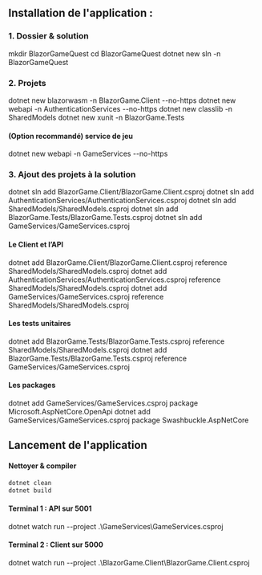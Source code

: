 ## Installation de l'application :

### 1. Dossier & solution
mkdir BlazorGameQuest
cd BlazorGameQuest
dotnet new sln -n BlazorGameQuest

### 2. Projets
dotnet new blazorwasm -n BlazorGame.Client --no-https
dotnet new webapi     -n AuthenticationServices --no-https
dotnet new classlib   -n SharedModels
dotnet new xunit      -n BlazorGame.Tests

#### (Option recommandé) service de jeu
dotnet new webapi     -n GameServices --no-https

### 3. Ajout des projets à la solution
dotnet sln add BlazorGame.Client/BlazorGame.Client.csproj
dotnet sln add AuthenticationServices/AuthenticationServices.csproj
dotnet sln add SharedModels/SharedModels.csproj
dotnet sln add BlazorGame.Tests/BlazorGame.Tests.csproj
dotnet sln add GameServices/GameServices.csproj

#### Le Client et l’API
dotnet add BlazorGame.Client/BlazorGame.Client.csproj reference SharedModels/SharedModels.csproj
dotnet add AuthenticationServices/AuthenticationServices.csproj reference SharedModels/SharedModels.csproj
dotnet add GameServices/GameServices.csproj reference SharedModels/SharedModels.csproj

#### Les tests unitaires
dotnet add BlazorGame.Tests/BlazorGame.Tests.csproj reference SharedModels/SharedModels.csproj
dotnet add BlazorGame.Tests/BlazorGame.Tests.csproj reference GameServices/GameServices.csproj

#### Les packages
dotnet add GameServices/GameServices.csproj package Microsoft.AspNetCore.OpenApi
dotnet add GameServices/GameServices.csproj package Swashbuckle.AspNetCore

## Lancement de l'application 

#### Nettoyer & compiler
```bash 
dotnet clean
dotnet build
```

#### Terminal 1 : API sur 5001
dotnet watch run --project .\GameServices\GameServices.csproj

#### Terminal 2 : Client sur 5000
dotnet watch run --project .\BlazorGame.Client\BlazorGame.Client.csproj